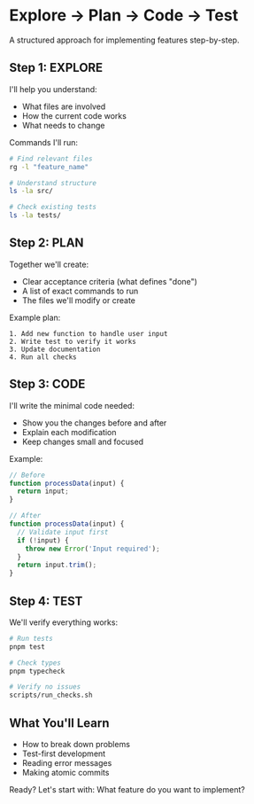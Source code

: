 # Explore → Plan → Code → Test

A structured approach for implementing features step-by-step.

## Step 1: EXPLORE
I'll help you understand:
- What files are involved
- How the current code works
- What needs to change

Commands I'll run:
```bash
# Find relevant files
rg -l "feature_name"

# Understand structure
ls -la src/

# Check existing tests
ls -la tests/
```

## Step 2: PLAN
Together we'll create:
- Clear acceptance criteria (what defines "done")
- A list of exact commands to run
- The files we'll modify or create

Example plan:
```
1. Add new function to handle user input
2. Write test to verify it works
3. Update documentation
4. Run all checks
```

## Step 3: CODE
I'll write the minimal code needed:
- Show you the changes before and after
- Explain each modification
- Keep changes small and focused

Example:
```javascript
// Before
function processData(input) {
  return input;
}

// After  
function processData(input) {
  // Validate input first
  if (!input) {
    throw new Error('Input required');
  }
  return input.trim();
}
```

## Step 4: TEST
We'll verify everything works:
```bash
# Run tests
pnpm test

# Check types
pnpm typecheck

# Verify no issues
scripts/run_checks.sh
```

## What You'll Learn
- How to break down problems
- Test-first development
- Reading error messages
- Making atomic commits

Ready? Let's start with: What feature do you want to implement?
